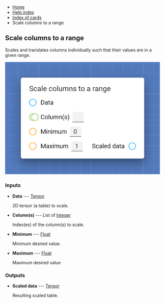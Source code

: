 <ul class="breadcrumb">
    <li><a href="">Home</a></li>
    <li><a href="help.html">Help index</a></li>
    <li><a href="cards/">Index of cards</a></li>
    <li>Scale columns to a range</li>
</ul>

## Scale columns to a range

Scales and translates columns individually such that their values are in a given range.

!["Scale columns to a range" card](assets/img/cards/scaleColumnsToARange.png)


### Inputs


* **Data** --- [Tensor](types/Tensor.html)

  2D tensor (a table) to scale.

* **Column(s)** --- List of [Integer](types/Integer.html)

  Index(es) of the column(s) to scale.

* **Minimum** --- [Float](types/Float.html)

  Minimum desired value.

* **Maximum** --- [Float](types/Float.html)

  Maximum desired value





### Outputs


* **Scaled data** --- [Tensor](types/Tensor.html)

  Resulting scaled table.




